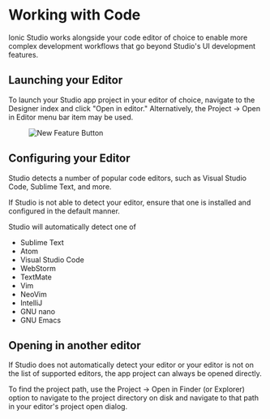 # Working with Code

Ionic Studio works alongside your code editor of choice to enable more complex development workflows
that go beyond Studio's UI development features.

## Launching your Editor

To launch your Studio app project in your editor of choice, navigate to the Designer index and click "Open in editor." Alternatively,
the Project -> Open in Editor menu bar item may be used.

<figure>
  <img alt="New Feature Button" src={require('./_assets/img/ss-designer-index.png').default} />
</figure>

## Configuring your Editor

Studio detects a number of popular code editors, such as Visual Studio Code, Sublime Text, and more.

If Studio is not able to detect your editor, ensure that one is installed and configured in the default manner.

Studio will automatically detect one of

* Sublime Text
* Atom
* Visual Studio Code
* WebStorm
* TextMate
* Vim
* NeoVim
* IntelliJ
* GNU nano
* GNU Emacs

## Opening in another editor

If Studio does not automatically detect your editor or your editor is not on the list of supported editors, 
the app project can always be opened directly.

To find the project path, use the Project -> Open in Finder (or Explorer) option to navigate to the project
directory on disk and navigate to that path in your editor's project open dialog.
